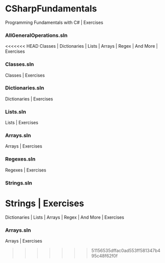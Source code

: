 # CSharpFundamentals
Programming Fundamentals with C#  |  Exercises

### AllGeneralOperations.sln
<<<<<<< HEAD
Classes  |  Dictionaries  |  Lists  |  Arrays  |  Regex  |  And More  |  Exercises

### Classes.sln
Classes  |  Exercises

### Dictionaries.sln
Dictionaries  |  Exercises

### Lists.sln
Lists  |  Exercises

### Arrays.sln
Arrays  |  Exercises

### Regexes.sln
Regexes  |  Exercises

### Strings.sln
Strings  |  Exercises
=======
Dictionaries | Lists | Arrays | Regex | And More | Exercises

### Arrays.sln
Arrays | Exercises
>>>>>>> 51156535dffac0ad553ff581347b495c48f62f0f
